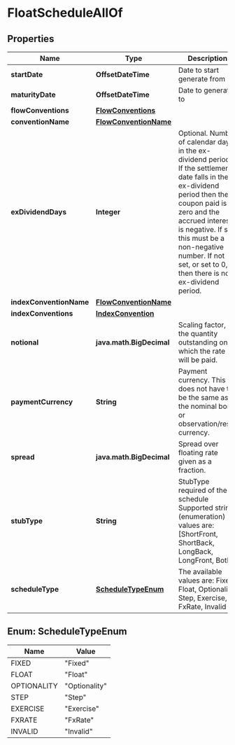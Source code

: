 

# FloatScheduleAllOf


## Properties

Name | Type | Description | Notes
------------ | ------------- | ------------- | -------------
**startDate** | **OffsetDateTime** | Date to start generate from |  [optional]
**maturityDate** | **OffsetDateTime** | Date to generate to |  [optional]
**flowConventions** | [**FlowConventions**](FlowConventions.md) |  |  [optional]
**conventionName** | [**FlowConventionName**](FlowConventionName.md) |  |  [optional]
**exDividendDays** | **Integer** | Optional. Number of calendar days in the ex-dividend period.  If the settlement date falls in the ex-dividend period then the coupon paid is zero and the accrued interest is negative.  If set, this must be a non-negative number.  If not set, or set to 0, then there is no ex-dividend period. |  [optional]
**indexConventionName** | [**FlowConventionName**](FlowConventionName.md) |  |  [optional]
**indexConventions** | [**IndexConvention**](IndexConvention.md) |  |  [optional]
**notional** | **java.math.BigDecimal** | Scaling factor, the quantity outstanding on which the rate will be paid. |  [optional]
**paymentCurrency** | **String** | Payment currency. This does not have to be the same as the nominal bond or observation/reset currency. |  [optional]
**spread** | **java.math.BigDecimal** | Spread over floating rate given as a fraction. |  [optional]
**stubType** | **String** | StubType required of the schedule    Supported string (enumeration) values are: [ShortFront, ShortBack, LongBack, LongFront, Both]. |  [optional]
**scheduleType** | [**ScheduleTypeEnum**](#ScheduleTypeEnum) | The available values are: Fixed, Float, Optionality, Step, Exercise, FxRate, Invalid | 



## Enum: ScheduleTypeEnum

Name | Value
---- | -----
FIXED | &quot;Fixed&quot;
FLOAT | &quot;Float&quot;
OPTIONALITY | &quot;Optionality&quot;
STEP | &quot;Step&quot;
EXERCISE | &quot;Exercise&quot;
FXRATE | &quot;FxRate&quot;
INVALID | &quot;Invalid&quot;



